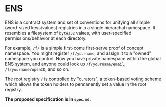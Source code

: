 ENS
===

ENS is a contract system and set of conventions for unifying all simple (word-sized keys/values) registries into a single hierarchal namespace. It resembles a filesystem of `bytes32` values, with user-specified permissions/behavior at each directory.

For example, `/f/` is a simple first-come first-serve proof of concept namespace. You might register `/f/yourname`, and assign it to a "owned" namespace you control. Now you have private namespace within the global ENS system, and anyone could look up `/f/yourname/email`, `/f/yourname/openID`, and so on.

The root registry `/` is controlled by "curators", a token-based voting scheme which allows the token holders to permanently set a value in the root registry.



**The proposed specification is in `spec.md`.**
